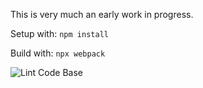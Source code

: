 This is very much an early work in progress.

Setup with: `npm install`

Build with: `npx webpack`

![Lint Code Base](https://github.com/mlyle/empide/workflows/Lint%20Code%20Base/badge.svg)
